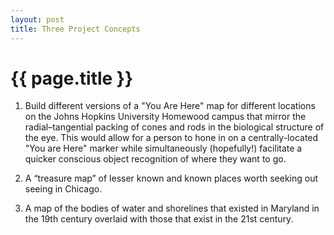 ```yaml
---
layout: post
title: Three Project Concepts
---
```


{{ page.title }}
================


1.  Build different versions of a "You Are Here" map for different locations on the Johns Hopkins University Homewood campus that mirror the radial–tangential packing of cones and rods in the biological structure of the eye. This would allow for a person to hone in on a centrally-located "You are Here" marker while simultaneously (hopefully!) facilitate a quicker conscious object recognition of where they want to go.

2.  A “treasure map” of lesser known and known places worth seeking out seeing in Chicago.

3.	A map of the bodies of water and shorelines that existed in Maryland in the 19th century overlaid with those that exist in the 21st century.


